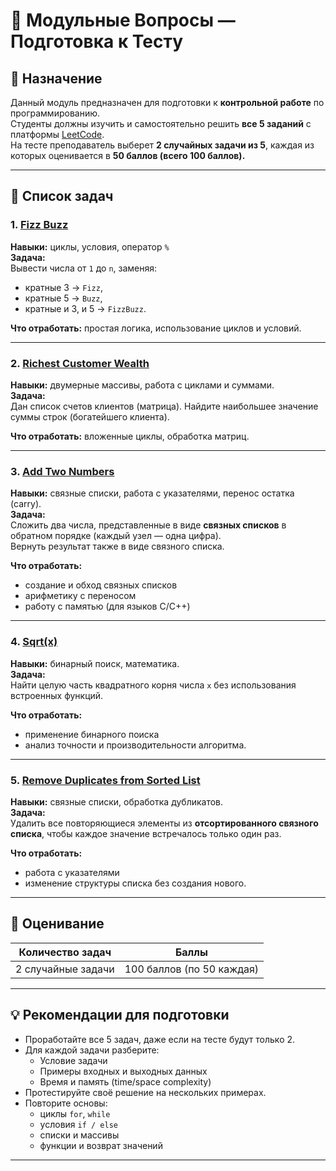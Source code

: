 # 🧠 Модульные Вопросы — Подготовка к Тесту

## 📅 Назначение

Данный модуль предназначен для подготовки к **контрольной работе** по программированию.  
Студенты должны изучить и самостоятельно решить **все 5 заданий** с платформы [LeetCode](https://leetcode.com/).  
На тесте преподаватель выберет **2 случайных задачи из 5**, каждая из которых оценивается в **50 баллов (всего 100 баллов).**

---

## 🧩 Список задач

### 1. [Fizz Buzz](http://leetcode.com/problems/fizz-buzz/)

**Навыки:** циклы, условия, оператор `%`  
**Задача:**  
Вывести числа от `1` до `n`, заменяя:

- кратные 3 → `Fizz`,
- кратные 5 → `Buzz`,
- кратные и 3, и 5 → `FizzBuzz`.

**Что отработать:** простая логика, использование циклов и условий.

---

### 2. [Richest Customer Wealth](https://leetcode.com/problems/richest-customer-wealth/description/)

**Навыки:** двумерные массивы, работа с циклами и суммами.  
**Задача:**  
Дан список счетов клиентов (матрица). Найдите наибольшее значение суммы строк (богатейшего клиента).

**Что отработать:** вложенные циклы, обработка матриц.

---

### 3. [Add Two Numbers](https://leetcode.com/problems/add-two-numbers/)

**Навыки:** связные списки, работа с указателями, перенос остатка (carry).  
**Задача:**  
Сложить два числа, представленные в виде **связных списков** в обратном порядке (каждый узел — одна цифра).  
Вернуть результат также в виде связного списка.

**Что отработать:**

- создание и обход связных списков
- арифметику с переносом
- работу с памятью (для языков C/C++)

---

### 4. [Sqrt(x)](https://leetcode.com/problems/sqrtx/)

**Навыки:** бинарный поиск, математика.  
**Задача:**  
Найти целую часть квадратного корня числа `x` без использования встроенных функций.

**Что отработать:**

- применение бинарного поиска
- анализ точности и производительности алгоритма.

---

### 5. [Remove Duplicates from Sorted List](https://leetcode.com/problems/remove-duplicates-from-sorted-list/)

**Навыки:** связные списки, обработка дубликатов.  
**Задача:**  
Удалить все повторяющиеся элементы из **отсортированного связного списка**, чтобы каждое значение встречалось только один раз.

**Что отработать:**

- работа с указателями
- изменение структуры списка без создания нового.

---

## 🧮 Оценивание

| Количество задач   | Баллы                     |
| ------------------ | ------------------------- |
| 2 случайные задачи | 100 баллов (по 50 каждая) |

---

## 💡 Рекомендации для подготовки

- Проработайте все 5 задач, даже если на тесте будут только 2.
- Для каждой задачи разберите:
  - Условие задачи
  - Примеры входных и выходных данных
  - Время и память (time/space complexity)
- Протестируйте своё решение на нескольких примерах.
- Повторите основы:
  - циклы `for`, `while`
  - условия `if / else`
  - списки и массивы
  - функции и возврат значений

---
